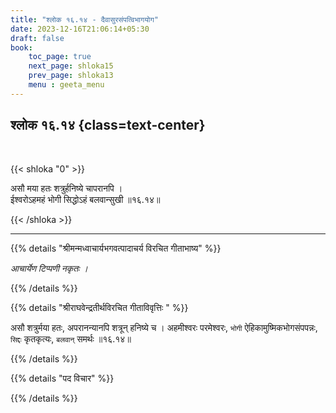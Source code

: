 ```yaml
---
title: "श्लोक १६.१४ - दैवासुरसंपत्विभागयोग"
date: 2023-12-16T21:06:14+05:30
draft: false
book:
    toc_page: true
    next_page: shloka15
    prev_page: shloka13
    menu : geeta_menu
---
```




## श्लोक १६.१४ {class=text-center}

<br/>

{{< shloka  "0"  >}}

असौ मया हतः शत्रुर्हनिष्ये चापरानपि ।  
ईश्वरोऽहमहं भोगी सिद्धोऽहं बलवान्सुखी ॥१६.१४॥

{{< /shloka >}}

---


{{% details "श्रीमन्मध्वाचार्यभगवत्पादाचर्य विरचित  गीताभाष्य" %}}

*आचार्येण टिप्पणी नकृतः ।*

{{% /details %}}



{{% details "श्रीराघवेन्द्रतीर्थविरचित गीताविवृत्तिः " %}}

असौ शत्रुर्मया हतः, अपरानन्यानपि शत्रून्‌ हनिष्ये च ।
अहमीश्वरः परमेश्वरः, `भोगी` ऐहिकामुष्मिकभोगसंपपन्नः, 
`सिद्दः` कृतकृत्यः, `बलवान्‌` समर्थः ॥१६.१४॥

{{% /details %}}



{{% details "पद विचार" %}}


{{% /details %}}
